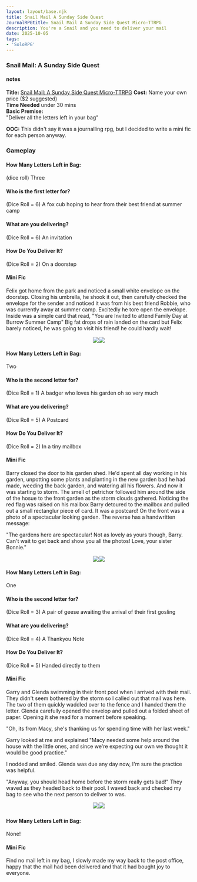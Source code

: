 ```yaml
---
layout: layout/base.njk
title: Snail Mail A Sunday Side Quest
JournalRPGtitle: Snail Mail A Sunday Side Quest Micro-TTRPG
description: You're a Snail and you need to deliver your mail 
date: 2025-10-05
tags:  
- 'SoloRPG'
---
```


<div class="textbox">

### Snail Mail: A Sunday Side Quest

#### notes 
**Title:** [Snail Mail: A Sunday Side Quest Micro-TTRPG](https://sombrecita.itch.io/snail-mail-an-ssq-micro-ttrpg) 
**Cost:** Name your own price ($2 suggested)  
**Time Needed** under 30 mins   
**Basic Premise:**      
"Deliver all the letters left in your bag" 

<strong>OOC:</strong> This didn't say it was a journalling rpg, but I decided to write a mini fic for each person anyway.  

### Gameplay

#### How Many Letters Left in Bag: 
(dice roll) Three 

#### Who is the first letter for? 
(Dice Roll = 6) A fox cub hoping to hear from their best friend at summer camp

#### What are you delivering?  
(Dice Roll = 6) An invitation  

#### How Do You Deliver It? 
(Dice Roll = 2) On a doorstep

#### Mini Fic
Felix got home from the park and noticed a small white envelope on the doorstep. Closing his umbrella, he shook it out, then carefully checked the envelope for the sender and noticed it was from his best friend Robbie, who was currently away at summer camp. Excitedly he tore open the envelope. Inside was a simple card that read, "You are Invited to attend Family Day at Burrow Summer Camp" Big fat drops of rain landed on the card but Felix barely noticed, he was going to visit his friend! he could hardly wait! 

<div style="text-align: center; margin:15px;"><img src="/images/siteimgs/divider2b.gif"><img src="/images/siteimgs/divider2b.gif" id="heartdivider2"></div>

#### How Many Letters Left in Bag: 
Two

#### Who is the second letter for? 
(Dice Roll = 1) A badger who loves his garden oh so very much

#### What are you delivering?  
(Dice Roll = 5) A Postcard

#### How Do You Deliver It? 
(Dice Roll = 2) In a tiny mailbox  

#### Mini Fic
Barry closed the door to his garden shed. He'd spent all day working in his garden, unpotting some plants and planting in the new garden bad he had made, weeding the back garden, and watering all his flowers. And now it was starting to storm. The smell of petrichor followed him around the side of the hosue to the front garden as the storm clouds gathered. Noticing the red flag was raised on his mailbox Barry detoured to the mailbox and pulled out a small rectanglur piece of card. It was a postcard! On the front was a photo of a spectacular looking garden. The reverse has a handwritten message:  

"The gardens here are spectacular! Not as lovely as yours though, Barry. Can't wait to get back and show you all the photos! Love, your sister Bonnie."


<div style="text-align: center; margin: 15px;"><img src="/images/siteimgs/divider2b.gif"><img src="/images/siteimgs/divider2b.gif" id="heartdivider2"></div>

#### How Many Letters Left in Bag: 
One

#### Who is the second letter for? 
(Dice Roll = 3)  A pair of geese awaiting the arrival of their first gosling

#### What are you delivering?  
(Dice Roll = 4)  A Thankyou Note

#### How Do You Deliver It? 
(Dice Roll = 5) Handed directly to them   

#### Mini Fic

Garry and Glenda swimming in their front pool when I arrived with their mail. They didn't seem bothered by the storm so I called out that mail was here. The two of them quickly waddled over to the fence and I handed them the letter. Glenda carefully opened the envelop and pulled out a folded sheet of paper. Opening it she read for a moment before speaking.  

"Oh, its from Macy, she's thanking us for spending time with her last week." 

Garry looked at me and explained "Macy needed some help around the house with the little ones, and since we're expecting our own we thought it would be good practice." 

I nodded and smiled. Glenda was due any day now, I'm sure the practice was helpful. 

"Anyway, you should head home before the storm really gets bad!" They waved as they headed back to their pool. I waved back and checked my bag to see who the next person to deliver to was. 

<div style="text-align: center; padding-bottom:5px;"><img src="/images/siteimgs/divider2b.gif"><img src="/images/siteimgs/divider2b.gif" id="heartdivider2"></div>

#### How Many Letters Left in Bag: 
None!

#### Mini Fic 

Find no mail left in my bag, I slowly made my way back to the post office, happy that the mail had been delivered and that it had bought joy to everyone. 
</div>